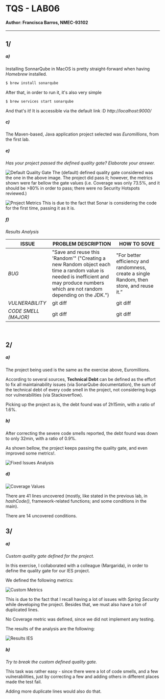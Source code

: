 
# TQS - LAB06

#### Author: Francisca Barros, NMEC-93102

---

  

## 1/

  

##### a)

  

Installing SonnarQube in MacOS is pretty straight-forward when having *Homebrew* installed. 


``` zsh
$ brew install sonarqube
```


After that, in order to run it, it's also very simple


``` zsh
$ brew services start sonarqube
```


And that's it! It is accessible via the default link :D *http://localhost:9000/*



##### c)

  

The Maven-based, Java application project selected was *Euromillions*, from the first lab. 


  
  

##### e)

  

*Has your project passed the defined quality gate? Elaborate your answer.*

  

![Default Quality Gate](https://i.ibb.co/BGptfy7/image.png)
The (default) defined quality gate considered was the one in the above image. 
The project did pass it; however, the metrics shown were far bellow the gate values (i.e. Coverage was only 73.5%, and it should be >80% in order to pass; there were no Security Hotspots reviewed.)


![Project Metrics](https://i.ibb.co/1TsLZv9/image.png)
This is due to the fact that Sonar is considering the code for the first time, passing it as it is. 

  

##### f)

  

*Results Analysis*

  

| ISSUE | PROBLEM DESCRIPTION | HOW TO SOVE |
| ----- | ------------------- | ----------- |
| *BUG*   | "Save and reuse this 'Random'" ("Creating a new Random object each time a random value is needed is inefficient and may produce numbers which are not random depending on the JDK.") | "For better efficiency and randomness, create a single Random, then store, and reuse it.” |
| *VULNERABILITY*     | git diff       | git diff      |
| *CODE SMELL (MAJOR)*     | git diff       | git diff      |


<br>  
  
  
  

## 2/

  

##### a)

  

The project being used is the same as the exercise above, Euromillions.


According to several sources, **Technical Debt** can be defined as the effort to fix all maintainability issues (via SonarQube documentation), the sum of the technical debt of every code smell in the project, not considering bugs nor vulnerabilities (via Stackoverflow).



Picking up the project as is, the debt found was of 2h15min, with a ratio of 1.6%. 



##### b)

  

After correcting the severe code smells reported, the debt found was down to only 32min, with a ratio of 0.9%.

As shown bellow, the project keeps passing the quality gate, and even improved some metrics!.


![Fixed Issues Analysis](https://i.ibb.co/mvY6zGQ/After-fixing-the-code-smells.png)

  

##### d)

  

![Coverage Values](https://i.ibb.co/yYfrNQJ/Coverage-Analysis.png)
 
There are 41 lines uncovered (mostly, like stated in the previous lab, in *hashCode()*, framework-related functions; and some conditions in the main).

There are 14 uncovered conditions.
 
  
  

## 3/

  

##### a)

  

*Custom quality gate defined for the project.*


In this exercise, I collaborated with a colleague (Margarida), in order to define the quality gate for our IES project. 

We defined the following metrics: 

![Custom Metrics](https://i.ibb.co/fDRr0jb/IES-Project-Conditions.png)
  

This is due to the fact that I recall having a lot of issues with *Spring Security* while developing the project. Besides that, we must also have a ton of duplicated lines. 

No Coverage metric was defined, since we did not implement any testing. 


The results of the analysis are the following:

![Results IES](https://i.ibb.co/k5Cj6nN/Results-IES.png)


   

##### b)

  

*Try to break the custom defined quality gate.*



This task was rather easy - since there were a lot of code smells, and a few vulnerabilities, just by correcting a few and adding others in different places made the test fail. 

Adding more duplicate lines would also do that.

